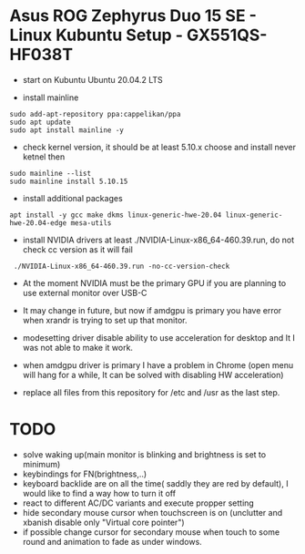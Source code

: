 # Asus ROG Zephyrus Duo 15 SE - Linux Kubuntu Setup - GX551QS-HF038T

* start on Kubuntu Ubuntu 20.04.2 LTS

* install mainline 
```
sudo add-apt-repository ppa:cappelikan/ppa
sudo apt update
sudo apt install mainline -y
```

* check kernel version, it should be at least 5.10.x choose and install never ketnel then
```
sudo mainline --list
sudo mainline install 5.10.15

```

* install additional packages
```
apt install -y gcc make dkms linux-generic-hwe-20.04 linux-generic-hwe-20.04-edge mesa-utils
```

* install NVIDIA drivers at least ./NVIDIA-Linux-x86_64-460.39.run, do not check cc version as it will fail

```
 ./NVIDIA-Linux-x86_64-460.39.run -no-cc-version-check
```

* At the moment NVIDIA must be the primary GPU if you are planning to use external monitor over USB-C
* It may change in future, but now if amdgpu is primary you have error when  xrandr is  trying to set up that monitor.
* modesetting driver disable ability to use acceleration for desktop and It  I was not able to make it work.
* when amdgpu driver is primary I have a problem in Chrome (open menu will hang for a while, It can be solved with  disabling  HW acceleration)


* replace all files from this repository for /etc and /usr as the last step. 

# TODO
* solve waking up(main monitor is blinking and  brightness is set to minimum)
* keybindings for FN(brightness,..)
* keyboard backlide are on all the time( saddly they are red by default), I would  like to find a way how to turn it off
* react to different AC/DC variants and execute  propper setting
* hide secondary mouse cursor when  touchscreen is on (unclutter and xbanish disable only "Virtual core pointer")
* if possible change cursor for secondary mouse when touch  to some round and animation to fade as under windows.

